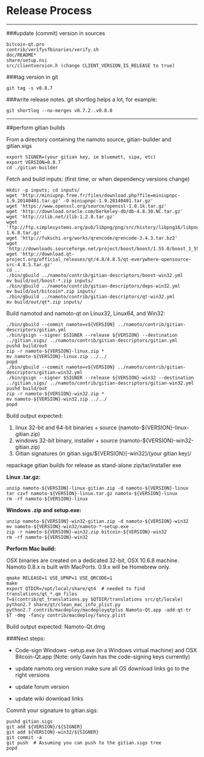 Release Process
====================

* * *

###update (commit) version in sources


	bitcoin-qt.pro
	contrib/verifysfbinaries/verify.sh
	doc/README*
	share/setup.nsi
	src/clientversion.h (change CLIENT_VERSION_IS_RELEASE to true)

###tag version in git

	git tag -s v0.8.7

###write release notes. git shortlog helps a lot, for example:

	git shortlog --no-merges v0.7.2..v0.8.0

* * *

##perform gitian builds

 From a directory containing the namoto source, gitian-builder and gitian.sigs
  
	export SIGNER=(your gitian key, ie bluematt, sipa, etc)
	export VERSION=0.8.7
	cd ./gitian-builder

 Fetch and build inputs: (first time, or when dependency versions change)

	mkdir -p inputs; cd inputs/
	wget 'http://miniupnp.free.fr/files/download.php?file=miniupnpc-1.9.20140401.tar.gz' -O miniupnpc-1.9.20140401.tar.gz'
	wget 'https://www.openssl.org/source/openssl-1.0.1k.tar.gz'
	wget 'http://download.oracle.com/berkeley-db/db-4.8.30.NC.tar.gz'
	wget 'http://zlib.net/zlib-1.2.8.tar.gz'
	wget 'ftp://ftp.simplesystems.org/pub/libpng/png/src/history/libpng16/libpng-1.6.8.tar.gz'
	wget 'http://fukuchi.org/works/qrencode/qrencode-3.4.3.tar.bz2'
	wget 'http://downloads.sourceforge.net/project/boost/boost/1.55.0/boost_1_55_0.tar.bz2'
	wget 'http://download.qt-project.org/official_releases/qt/4.8/4.8.5/qt-everywhere-opensource-src-4.8.5.tar.gz'
	cd ..
	./bin/gbuild ../namoto/contrib/gitian-descriptors/boost-win32.yml
	mv build/out/boost-*.zip inputs/
	./bin/gbuild ../namoto/contrib/gitian-descriptors/deps-win32.yml
	mv build/out/bitcoin*.zip inputs/
	./bin/gbuild ../namoto/contrib/gitian-descriptors/qt-win32.yml
	mv build/out/qt*.zip inputs/

 Build namotod and namoto-qt on Linux32, Linux64, and Win32:
  
	./bin/gbuild --commit namoto=v${VERSION} ../namoto/contrib/gitian-descriptors/gitian.yml
	./bin/gsign --signer $SIGNER --release ${VERSION} --destination ../gitian.sigs/ ../namoto/contrib/gitian-descriptors/gitian.yml
	pushd build/out
	zip -r namoto-${VERSION}-linux.zip *
	mv namoto-${VERSION}-linux.zip ../../
	popd
	./bin/gbuild --commit namoto=v${VERSION} ../namoto/contrib/gitian-descriptors/gitian-win32.yml
	./bin/gsign --signer $SIGNER --release ${VERSION}-win32 --destination ../gitian.sigs/ ../namoto/contrib/gitian-descriptors/gitian-win32.yml
	pushd build/out
	zip -r namoto-${VERSION}-win32.zip *
	mv namoto-${VERSION}-win32.zip ../../
	popd

  Build output expected:

  1. linux 32-bit and 64-bit binaries + source (namoto-${VERSION}-linux-gitian.zip)
  2. windows 32-bit binary, installer + source (namoto-${VERSION}-win32-gitian.zip)
  3. Gitian signatures (in gitian.sigs/${VERSION}[-win32]/(your gitian key)/

repackage gitian builds for release as stand-alone zip/tar/installer exe

**Linux .tar.gz:**

	unzip namoto-${VERSION}-linux-gitian.zip -d namoto-${VERSION}-linux
	tar czvf namoto-${VERSION}-linux.tar.gz namoto-${VERSION}-linux
	rm -rf namoto-${VERSION}-linux

**Windows .zip and setup.exe:**

	unzip namoto-${VERSION}-win32-gitian.zip -d namoto-${VERSION}-win32
	mv namoto-${VERSION}-win32/namoto-*-setup.exe .
	zip -r namoto-${VERSION}-win32.zip bitcoin-${VERSION}-win32
	rm -rf namoto-${VERSION}-win32

**Perform Mac build:**

  OSX binaries are created on a dedicated 32-bit, OSX 10.6.8 machine.
  Namoto 0.8.x is built with MacPorts.  0.9.x will be Homebrew only.

	qmake RELEASE=1 USE_UPNP=1 USE_QRCODE=1
	make
	export QTDIR=/opt/local/share/qt4  # needed to find translations/qt_*.qm files
	T=$(contrib/qt_translations.py $QTDIR/translations src/qt/locale)
	python2.7 share/qt/clean_mac_info_plist.py
	python2.7 contrib/macdeploy/macdeployqtplus Namoto-Qt.app -add-qt-tr $T -dmg -fancy contrib/macdeploy/fancy.plist

 Build output expected: Namoto-Qt.dmg

###Next steps:

* Code-sign Windows -setup.exe (in a Windows virtual machine) and
  OSX Bitcoin-Qt.app (Note: only Gavin has the code-signing keys currently)

* update namoto.org version
  make sure all OS download links go to the right versions

* update forum version

* update wiki download links

Commit your signature to gitian.sigs:

	pushd gitian.sigs
	git add ${VERSION}/${SIGNER}
	git add ${VERSION}-win32/${SIGNER}
	git commit -a
	git push  # Assuming you can push to the gitian.sigs tree
	popd

